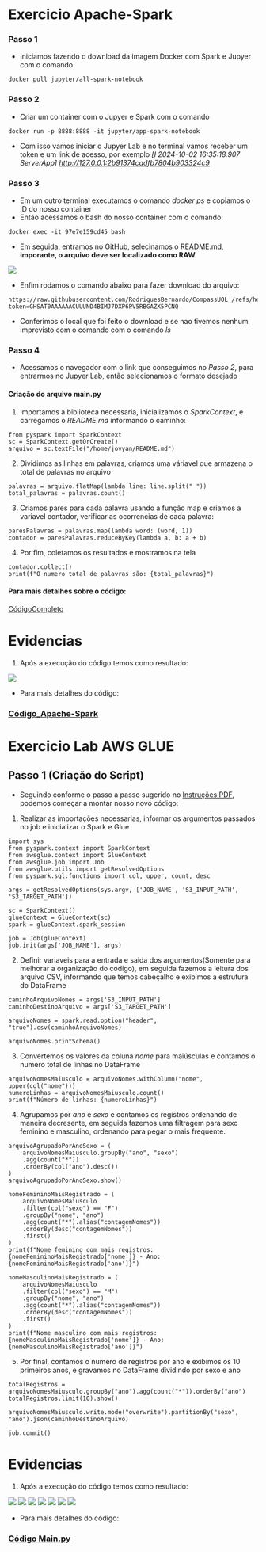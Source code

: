 # Exercicio Apache-Spark
### Passo 1
- Iniciamos fazendo o download da imagem Docker com Spark e Jupyer com o comando 
``` 
docker pull jupyter/all-spark-notebook 
```
### Passo 2
- Criar um container com o Jupyer e Spark com o comando 
```
docker run -p 8888:8888 -it jupyter/app-spark-notebook
```
- Com isso vamos iniciar o Jupyer Lab e no terminal vamos receber um token e um link de acesso, por exemplo
*[I 2024-10-02 16:35:18.907 ServerApp]     http://127.0.0.1:2b91374cadfb7804b903324c9*

### Passo 3 
- Em um outro terminal executamos o comando *docker ps* e copiamos o ID do nosso container
- Então acessamos o bash do nosso container com o comando:
```
docker exec -it 97e7e159cd45 bash   
```
- Em seguida, entramos no GitHub, selecinamos o README.md, **imporante, o arquivo deve ser localizado como RAW**
<img src="../evidencias/img/GitHUB_RAW.png">

- Enfim rodamos o comando abaixo para fazer download do arquivo: 
```
https://raw.githubusercontent.com/RodriguesBernardo/CompassUOL_/refs/heads/main/README.md?token=GHSAT0AAAAAACUUUND4BIMJ7DXP6PV5RBGAZX5PCNQ
``` 
- Conferimos o local que foi feito o download e se nao tivemos nenhum imprevisto com o comando com o comando *ls*

### Passo 4
- Acessamos o navegador com o link que conseguimos no *Passo 2*, para entrarmos no Jupyer Lab, então selecionamos o formato desejado

#### Criação do arquivo main.py
1. Importamos a biblioteca necessaria, inicializamos o *SparkContext*, e carregamos o *README.md* informando o caminho: 
```
from pyspark import SparkContext
sc = SparkContext.getOrCreate()
arquivo = sc.textFile("/home/jovyan/README.md")
```

2. Dividimos as linhas em palavras, criamos uma váriavel que armazena o total de palavras no arquivo
```
palavras = arquivo.flatMap(lambda line: line.split(" "))
total_palavras = palavras.count()
```
3. Criamos pares para cada palavra usando a função map e criamos a variavel contador, verificar as ocorrencias de cada palavra: 
```
paresPalavras = palavras.map(lambda word: (word, 1))
contador = paresPalavras.reduceByKey(lambda a, b: a + b)
```
4. Por fim, coletamos os resultados e mostramos na tela
```
contador.collect()
print(f"O numero total de palavras são: {total_palavras}")
```

#### Para mais detalhes sobre o código:
[CódigoCompleto](./Apache-Spark/main.ipynb)

# **Evidencias**
1. Após a execução do código temos como resultado: 
<img src="../evidencias/img/Spark01.png">


- Para mais detalhes do código: 
### [Código_Apache-Spark](../exercicios/Apache-Spark/main.ipynb)

# Exercicio Lab AWS GLUE

## Passo 1 (Criação do Script)
- Seguindo conforme o passo a passo sugerido no [Instruções PDF](./AWS_GLUE/glue-lab.pdf), podemos começar a montar nosso novo código: 
1. Realizar as importações necessarias, informar os argumentos passados no job e inicializar o Spark e Glue
```
import sys
from pyspark.context import SparkContext
from awsglue.context import GlueContext
from awsglue.job import Job
from awsglue.utils import getResolvedOptions
from pyspark.sql.functions import col, upper, count, desc

args = getResolvedOptions(sys.argv, ['JOB_NAME', 'S3_INPUT_PATH', 'S3_TARGET_PATH'])

sc = SparkContext()
glueContext = GlueContext(sc)
spark = glueContext.spark_session

job = Job(glueContext)
job.init(args['JOB_NAME'], args)
```

2. Definir variaveis para a entrada e saida dos argumentos(Somente para melhorar a organização do código), em seguida fazemos a leitura dos arquivo CSV, informando que temos cabeçalho e exibimos a estrutura do DataFrame
```
caminhoArquivoNomes = args['S3_INPUT_PATH']
caminhoDestinoArquivo = args['S3_TARGET_PATH']

arquivoNomes = spark.read.option("header", "true").csv(caminhoArquivoNomes)

arquivoNomes.printSchema()
```

3. Convertemos os valores da coluna *nome* para maiúsculas e contamos o numero total de linhas no DataFrame
```
arquivoNomesMaiusculo = arquivoNomes.withColumn("nome", upper(col("nome")))
numeroLinhas = arquivoNomesMaiusculo.count()
print(f"Número de linhas: {numeroLinhas}")
```

4. Agrupamos por *ano* e *sexo* e contamos os registros ordenando de maneira decresente, em seguida fazemos uma filtragem para sexo feminino e masculino, ordenando para pegar o mais frequente. 
```
arquivoAgrupadoPorAnoSexo = (
    arquivoNomesMaiusculo.groupBy("ano", "sexo")
    .agg(count("*"))
    .orderBy(col("ano").desc())
)
arquivoAgrupadoPorAnoSexo.show()

nomeFemininoMaisRegistrado = (
    arquivoNomesMaiusculo
    .filter(col("sexo") == "F")
    .groupBy("nome", "ano")
    .agg(count("*").alias("contagemNomes"))
    .orderBy(desc("contagemNomes"))
    .first()
)
print(f"Nome feminino com mais registros: {nomeFemininoMaisRegistrado['nome']} - Ano: {nomeFemininoMaisRegistrado['ano']}")

nomeMasculinoMaisRegistrado = (
    arquivoNomesMaiusculo
    .filter(col("sexo") == "M")
    .groupBy("nome", "ano")
    .agg(count("*").alias("contagemNomes"))
    .orderBy(desc("contagemNomes"))
    .first()
)
print(f"Nome masculino com mais registros: {nomeMasculinoMaisRegistrado['nome']} - Ano: {nomeMasculinoMaisRegistrado['ano']}")
```

5. Por final, contamos o numero de registros por ano e exibimos os 10 primeiros anos, e gravamos no DataFrame dividindo por sexo e ano
```
totalRegistros = arquivoNomesMaiusculo.groupBy("ano").agg(count("*")).orderBy("ano")
totalRegistros.limit(10).show()

arquivoNomesMaiusculo.write.mode("overwrite").partitionBy("sexo", "ano").json(caminhoDestinoArquivo)

job.commit()
```
# **Evidencias**
1. Após a execução do código temos como resultado: 
<img src="../evidencias/img/SucessoExecução.png">
<img src="../evidencias/img/bucket-passo1.png">
<img src="../evidencias/img/sexoFeminino.png">
<img src="../evidencias/img/sexoMasculino.png">
<img src="../evidencias/img/exemploArquivo.png">
<img src="../evidencias/img/AWS_GLUE(final).png">
<img src="../evidencias/img/Descbribe_Athena.png">


- Para mais detalhes do código: 
### [Código Main.py](./AWS_GLUE/main.py)